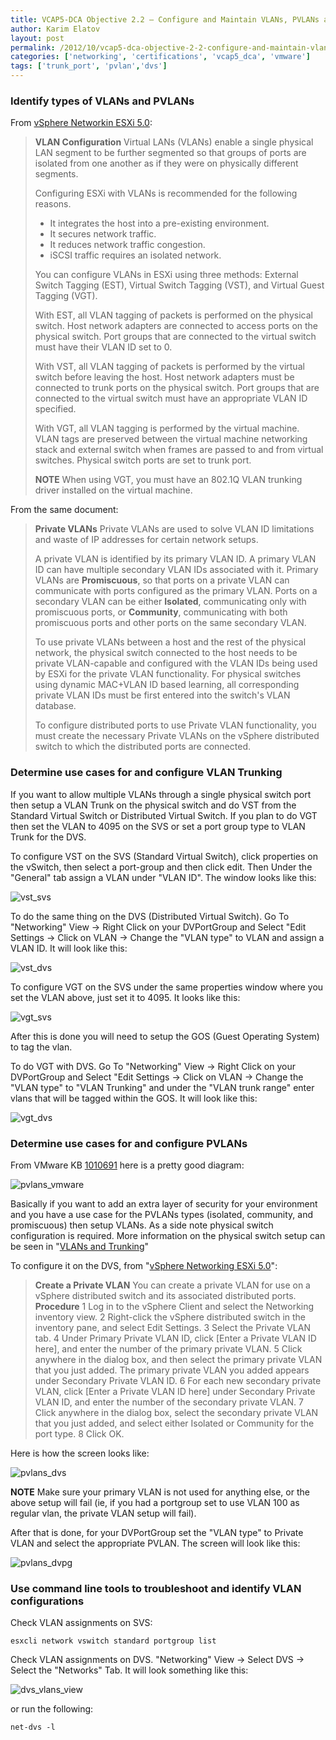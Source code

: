 ```yaml
---
title: VCAP5-DCA Objective 2.2 – Configure and Maintain VLANs, PVLANs and VLAN Settings
author: Karim Elatov
layout: post
permalink: /2012/10/vcap5-dca-objective-2-2-configure-and-maintain-vlans-pvlans-and-vlan-settings/
categories: ['networking', 'certifications', 'vcap5_dca', 'vmware']
tags: ['trunk_port', 'pvlan','dvs']
---
```


### Identify types of VLANs and PVLANs

From [vSphere Networkin ESXi 5.0](https://storage.googleapis.com/grand-drive-196322.appspot.com/blog_pics/vcap5-dca/vsphere-esxi-vcenter-server-50-networking-guide.pdf):

> **VLAN Configuration**
> Virtual LANs (VLANs) enable a single physical LAN segment to be further segmented so that groups of ports are isolated from one another as if they were on physically different segments.
>
> Configuring ESXi with VLANs is recommended for the following reasons.
>
> *   It integrates the host into a pre-existing environment.
> *   It secures network traffic.
> *   It reduces network traffic congestion.
> *   iSCSI traffic requires an isolated network.
>
> You can configure VLANs in ESXi using three methods: External Switch Tagging (EST), Virtual Switch Tagging (VST), and Virtual Guest Tagging (VGT).
>
> With EST, all VLAN tagging of packets is performed on the physical switch. Host network adapters are connected to access ports on the physical switch. Port groups that are connected to the virtual switch must have their VLAN ID set to 0.
>
> With VST, all VLAN tagging of packets is performed by the virtual switch before leaving the host. Host network adapters must be connected to trunk ports on the physical switch. Port groups that are connected to the virtual switch must have an appropriate VLAN ID specified.
>
> With VGT, all VLAN tagging is performed by the virtual machine. VLAN tags are preserved between the virtual machine networking stack and external switch when frames are passed to and from virtual switches. Physical switch ports are set to trunk port.
>
> **NOTE** When using VGT, you must have an 802.1Q VLAN trunking driver installed on the virtual machine.

From the same document:

> **Private VLANs**
> Private VLANs are used to solve VLAN ID limitations and waste of IP addresses for certain network setups.
>
> A private VLAN is identified by its primary VLAN ID. A primary VLAN ID can have multiple secondary VLAN IDs associated with it. Primary VLANs are **Promiscuous**, so that ports on a private VLAN can communicate with ports configured as the primary VLAN. Ports on a secondary VLAN can be either **Isolated**, communicating only with promiscuous ports, or **Community**, communicating with both promiscuous ports and other ports on the same secondary VLAN.
>
> To use private VLANs between a host and the rest of the physical network, the physical switch connected to the host needs to be private VLAN-capable and configured with the VLAN IDs being used by ESXi for the private VLAN functionality. For physical switches using dynamic MAC+VLAN ID based learning, all corresponding private VLAN IDs must be first entered into the switch's VLAN database.
>
> To configure distributed ports to use Private VLAN functionality, you must create the necessary Private VLANs on the vSphere distributed switch to which the distributed ports are connected.

### Determine use cases for and configure VLAN Trunking

If you want to allow multiple VLANs through a single physical switch port then setup a VLAN Trunk on the physical switch and do VST from the Standard Virtual Switch or Distributed Virtual Switch. If you plan to do VGT then set the VLAN to 4095 on the SVS or set a port group type to VLAN Trunk for the DVS.

To configure VST on the SVS (Standard Virtual Switch), click properties on the vSwitch, then select a port-group and then click edit. Then Under the "General" tab assign a VLAN under "VLAN ID". The window looks like this:

![vst_svs](https://github.com/elatov/uploads/raw/master/2012/09/vst_svs.png)

To do the same thing on the DVS (Distributed Virtual Switch). Go To "Networking" View -> Right Click on your DVPortGroup and Select "Edit Settings -> Click on VLAN -> Change the "VLAN type" to VLAN and assign a VLAN ID. It will look like this:

![vst_dvs](https://github.com/elatov/uploads/raw/master/2012/09/vst_dvs.png)

To configure VGT on the SVS under the same properties window where you set the VLAN above, just set it to 4095. It looks like this:

![vgt_svs](https://github.com/elatov/uploads/raw/master/2012/09/vgt_svs.png)

After this is done you will need to setup the GOS (Guest Operating System) to tag the vlan.

To do VGT with DVS. Go To "Networking" View -> Right Click on your DVPortGroup and Select "Edit Settings -> Click on VLAN -> Change the "VLAN type" to "VLAN Trunking" and under the "VLAN trunk range" enter vlans that will be tagged within the GOS. It will look like this:

![vgt_dvs](https://github.com/elatov/uploads/raw/master/2012/09/vgt_dvs.png)

### Determine use cases for and configure PVLANs

From VMware KB [1010691](https://knowledge.broadcom.com/external/article?legacyId=1010691) here is a pretty good diagram:

![pvlans_vmware](https://github.com/elatov/uploads/raw/master/2012/09/pvlans_vmware.png)

Basically if you want to add an extra layer of security for your environment and you have a use case for the PVLANs types (isolated, community, and promiscuous) then setup VLANs. As a side note physical switch configuration is required. More information on the physical switch setup can be seen in "[VLANs and Trunking](http://www.ciscopress.com/articles/article.asp?p=29803&#038;seqNum=6)"

To configure it on the DVS, from "[vSphere Networking ESXi 5.0](https://storage.googleapis.com/grand-drive-196322.appspot.com/blog_pics/vcap5-dca/vsphere-esxi-vcenter-server-50-networking-guide.pdf)":

> **Create a Private VLAN**
> You can create a private VLAN for use on a vSphere distributed switch and its associated distributed ports.
> **Procedure**
> 1 Log in to the vSphere Client and select the Networking inventory view.
> 2 Right-click the vSphere distributed switch in the inventory pane, and select Edit Settings.
> 3 Select the Private VLAN tab.
> 4 Under Primary Private VLAN ID, click [Enter a Private VLAN ID here], and enter the number of the primary private VLAN.
> 5 Click anywhere in the dialog box, and then select the primary private VLAN that you just added. The primary private VLAN you added appears under Secondary Private VLAN ID.
> 6 For each new secondary private VLAN, click [Enter a Private VLAN ID here] under Secondary Private VLAN ID, and enter the number of the secondary private VLAN.
> 7 Click anywhere in the dialog box, select the secondary private VLAN that you just added, and select either Isolated or Community for the port type.
> 8 Click OK.

Here is how the screen looks like:

![pvlans_dvs](https://github.com/elatov/uploads/raw/master/2012/09/pvlans_dvs.png)

**NOTE** Make sure your primary VLAN is not used for anything else, or the above setup will fail (ie, if you had a portgroup set to use VLAN 100 as regular vlan, the private VLAN setup will fail).

After that is done, for your DVPortGroup set the "VLAN type" to Private VLAN and select the appropriate PVLAN. The screen will look like this:

![pvlans_dvpg](https://github.com/elatov/uploads/raw/master/2012/09/pvlans_dvpg.png)

### Use command line tools to troubleshoot and identify VLAN configurations

Check VLAN assignments on SVS:


	esxcli network vswitch standard portgroup list


Check VLAN assignments on DVS. "Networking" View -> Select DVS -> Select the "Networks" Tab. It will look something like this:

![dvs_vlans_view](https://github.com/elatov/uploads/raw/master/2012/09/dvs_vlans_view.png)

or run the following:


	net-dvs -l
